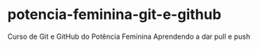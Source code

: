 # potencia-feminina-git-e-github
Curso de Git e GitHub do Potência Feminina
Aprendendo a dar pull e push
